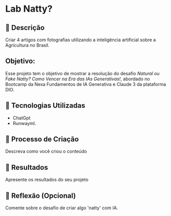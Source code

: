 # Lab Natty? 

## 📒 Descrição
Criar 4 artigos com fotografias utilizando a inteligência artificial sobre a Agricultura no Brasil.

## Objetivo:  
Esse projeto tem o objetivo de mostrar a resolução do desafio *Natural ou Fake Natty? Como Vencer na Era das IAs Generativas!*, abordado no Bootcamp da Nexa Fundamentos de IA Generativa e Claude 3 da plataforma DIO. 

## 🤖 Tecnologias Utilizadas
* ChatGpt
* Runwayml.

## 🧐 Processo de Criação
Descreva como você criou o conteúdo



## 🚀 Resultados
Apresente os resultados do seu projeto

## 💭 Reflexão (Opcional)
Comente sobre o desafio de criar algo 'natty' com IA.

